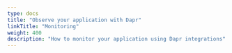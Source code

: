 ```yaml
---
type: docs
title: "Observe your application with Dapr"
linkTitle: "Monitoring"
weight: 400
description: "How to monitor your application using Dapr integrations"
---
```


